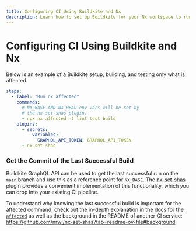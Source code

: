 ```yaml
---
title: Configuring CI Using Buildkite and Nx
description: Learn how to set up Buildkite for your Nx workspace to run affected commands, retrieve previous successful builds, and optimize CI performance.
---
```


# Configuring CI Using Buildkite and Nx

Below is an example of a Buildkite setup, building, and testing only what is affected.

```yaml {% fileName=".buildkite/pipeline.yml" %}
steps:
  - label: "Run nx affected"
    commands:
      # NX_BASE AND NX_HEAD env vars will be set by
      # the nx-set-shas plugin.
      - npx nx affected -t lint test build
    plugins:
      - secrets:
          variables:
            GRAPHQL_API_TOKEN: GRAPHQL_API_TOKEN
      - nx-set-shas
```

### Get the Commit of the Last Successful Build

Buildkite GraphQL API can be used to get the last successful run on the `main` branch and use this as a reference point for `NX_BASE`. The [nx-set-shas](https://github.com/buildkite-plugins/nx-set-shas-buildkite-plugin) plugin provides a convenient implementation of this functionality, which you can drop into your existing CI pipeline.

To understand why knowing the last successful build is important for the affected command, check out the in-depth explanation in the docs for the [`affected`](https://nx.dev/ci/features/affected) as well as the background in the README of another CI service: https://github.com/nrwl/nx-set-shas?tab=readme-ov-file#background. 
